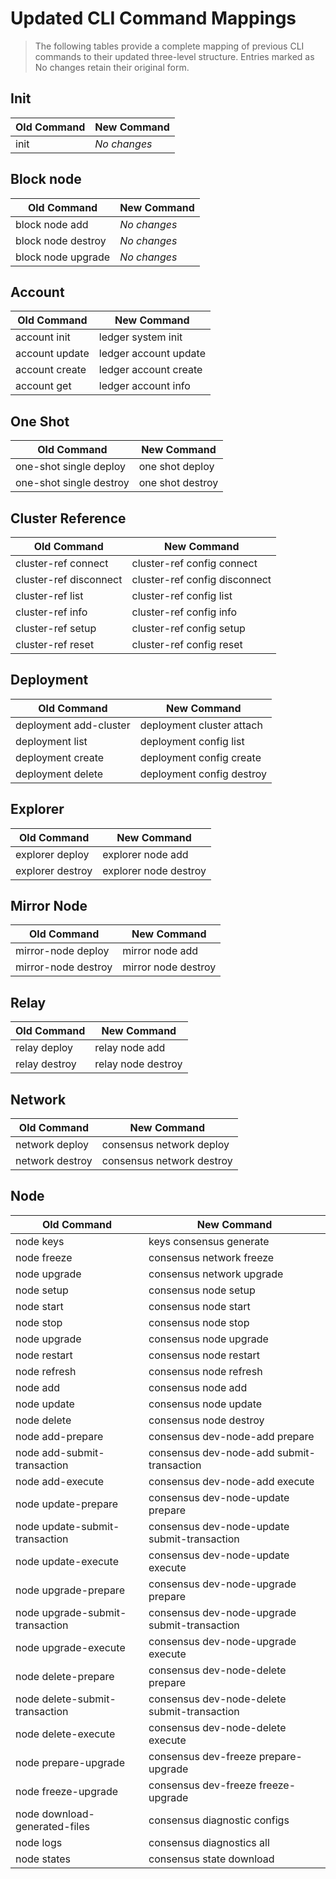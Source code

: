 # Updated CLI Command Mappings

> The following tables provide a complete mapping of previous CLI commands to their updated three-level structure.
> Entries marked as No changes retain their original form.

## Init

| **Old Command** | **New Command** |
|-----------------|-----------------|
| init            | *No changes*    |

## Block node

| **Old Command**     | **New Command** |
|---------------------|-----------------|
| block node add      | *No changes*    |
| block node destroy  | *No changes*    |
| block node upgrade  | *No changes*    |

## Account

| **Old Command** | **New Command**       |
|-----------------|-----------------------|
| account init    | ledger system init    |
| account update  | ledger account update |
| account create  | ledger account create |
| account get     | ledger account info   |

## One Shot

| **Old Command**            | **New Command**  |
|----------------------------|------------------|
| one-shot single deploy  | one shot deploy  |
| one-shot single destroy | one shot destroy |

## Cluster Reference

| **Old Command**        | **New Command**               |
|------------------------|-------------------------------|
| cluster-ref connect    | cluster-ref config connect    |
| cluster-ref disconnect | cluster-ref config disconnect |
| cluster-ref list       | cluster-ref config list       |
| cluster-ref info       | cluster-ref config info       |
| cluster-ref setup      | cluster-ref config setup      |
| cluster-ref reset      | cluster-ref config reset      |

## Deployment

| **Old Command**        | **New Command**           |
|------------------------|---------------------------|
| deployment add-cluster | deployment cluster attach |
| deployment list        | deployment config list    |
| deployment create      | deployment config create  |
| deployment delete      | deployment config destroy |

## Explorer

| **Old Command**   | **New Command**        |
|-------------------|------------------------|
| explorer deploy   | explorer node add      |
| explorer destroy  | explorer node destroy  |

## Mirror Node

| **Old Command**     | **New Command**      |
|---------------------|----------------------|
| mirror-node deploy  | mirror node add      |
| mirror-node destroy | mirror node destroy  |

## Relay

| **Old Command** | **New Command**     |
|-----------------|---------------------|
| relay deploy    | relay node add      |
| relay destroy   | relay node destroy  |

## Network

| **Old Command** | **New Command**           |
|-----------------|---------------------------|
| network deploy  | consensus network deploy  |
| network destroy | consensus network destroy |

## Node

| **Old Command**                 | **New Command**                               |
|---------------------------------|-----------------------------------------------|
| node keys                       | keys consensus generate                       |
| node freeze                     | consensus network freeze                      |
| node upgrade                    | consensus network upgrade                     |
| node setup                      | consensus node setup                          |
| node start                      | consensus node start                          |
| node stop                       | consensus node stop                           |
| node upgrade                    | consensus node upgrade                        |
| node restart                    | consensus node restart                        |
| node refresh                    | consensus node refresh                        |
| node add                        | consensus node add                            |
| node update                     | consensus node update                         |
| node delete                     | consensus node destroy                        |
| node add-prepare                | consensus dev-node-add prepare                |
| node add-submit-transaction     | consensus dev-node-add submit-transaction     |
| node add-execute                | consensus dev-node-add execute                |
| node update-prepare             | consensus dev-node-update prepare             |
| node update-submit-transaction  | consensus dev-node-update submit-transaction  |
| node update-execute             | consensus dev-node-update execute             |
| node upgrade-prepare            | consensus dev-node-upgrade prepare            |
| node upgrade-submit-transaction | consensus dev-node-upgrade submit-transaction |
| node upgrade-execute            | consensus dev-node-upgrade execute            |
| node delete-prepare             | consensus dev-node-delete prepare             |
| node delete-submit-transaction  | consensus dev-node-delete submit-transaction  |
| node delete-execute             | consensus dev-node-delete execute             |
| node prepare-upgrade            | consensus dev-freeze prepare-upgrade          |
| node freeze-upgrade             | consensus dev-freeze freeze-upgrade           |
| node download-generated-files   | consensus diagnostic configs                  |
| node logs                       | consensus diagnostics all                     |
| node states                     | consensus state download                      |
